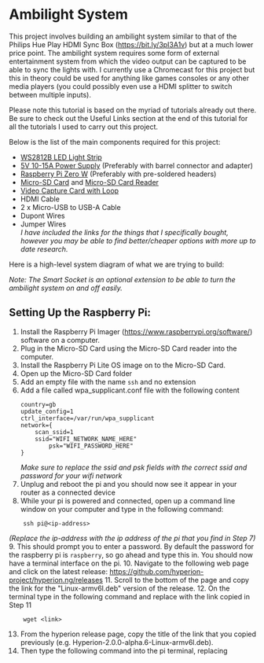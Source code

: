 # Ambilight System

This project involves building an ambilight system similar to that of the Philips Hue Play HDMI Sync Box (https://bit.ly/3pI3A1v) but at a much lower price point. 
The ambilight system requires some form of external entertainment system from which the video output can be captured to be able to sync the lights with. 
I currently use a Chromecast for this project but this in theory could be used for anything like games consoles or any other media players 
(you could possibly even use a HDMI splitter to switch between multiple inputs).

Please note this tutorial is based on the myriad of tutorials already out there. 
Be sure to check out the Useful Links section at the end of this tutorial for all the tutorials I used to carry out this project.

Below is the list of the main components required for this project:
- [WS2812B LED Light Strip](https://amzn.to/3pNuvZK)
- [5V 10-15A Power Supply](https://amzn.to/2P58nh3) (Preferably with barrel connector and adapter)
- [Raspberry Pi Zero W](https://thepihut.com/collections/all/products/raspberry-pi-zero-wh-with-pre-soldered-header) (Preferably with pre-soldered headers)
- [Micro-SD Card](https://thepihut.com/products/noobs-preinstalled-sd-card) and [Micro-SD Card Reader](https://thepihut.com/products/usb-2-0-microsd-card-reader-microsd-to-usb)
- [Video Capture Card with Loop](https://amzn.to/3aM0B3Z)
- HDMI Cable
- 2 x Micro-USB to USB-A Cable
- Dupont Wires
- Jumper Wires	
*I have included the links for the things that I specifically bought, however you may be able to find better/cheaper options with more up to date research.*

Here is a high-level system diagram of what we are trying to build:

*Note: The Smart Socket is an optional extension to be able to turn the ambilight system on and off easily.*

## Setting Up the Raspberry Pi:
1. Install the Raspberry Pi Imager (https://www.raspberrypi.org/software/) software on a computer.
2. Plug in the Micro-SD Card using the Micro-SD Card reader into the computer.
3. Install the Raspberry Pi Lite OS image on to the Micro-SD Card.
4. Open up the Micro-SD Card folder
5. Add an empty file with the name `ssh` and no extension
6. Add a file called wpa_supplicant.conf file with the following content
	```
	country=gb
	update_config=1
	ctrl_interface=/var/run/wpa_supplicant
	network={
		scan_ssid=1
		ssid="WIFI_NETWORK_NAME_HERE"
        	psk="WIFI_PASSWORD_HERE"
 	}
	```
	*Make sure to replace the ssid and psk fields with the correct ssid and password for your wifi network*
7. Unplug and reboot the pi and you should now see it appear in your router as a connected device
8. While your pi is powered and connected, open up a command line window on your computer and type in the following command:
```
	ssh pi@<ip-address>
``` 
*(Replace the ip-address with the ip address of the pi that you find in Step 7)*
9. This should prompt you to enter a password. By default the password for the raspberry pi is `raspberry`, so go ahead and type this in. You should now have a terminal interface on the pi.
10. Navigate to the following web page and click on the latest release: https://github.com/hyperion-project/hyperion.ng/releases
11. Scroll to the bottom of the page and copy the link for the "Linux-armv6l.deb" version of the release.
12. On the terminal type in the following command and replace <link> with the link copied in Step 11
```
	wget <link>
```
13. From the hyperion release page, copy the title of the link that you copied previously (e.g. Hyperion-2.0.0-alpha.6-Linux-armv6l.deb). 
14. Then type the following command into the pi terminal, replacing <title> with the title copied in Step 13:
```
	sudo dpkg -i <title>
```
15. Enter the following commands into the pi terminal:
```
	sudo systemctl disable --now hyperiond@pi
	sudo systemctl enable --now hyperiond@root
```
16. Once this has been done, reboot your pi and verify that it is running by navigating to <ip-address-of-pi>:8090 on a web browser on your computer. This should load up the Hyperion configuration page.

## Wiring up the LED Strip:
The WS2812B LED Strip has 3 inputs on a female connector like in the image below:

Out of the 3 inputs, the red wire input is for the 5V power supply, the white wire input is for the ground and the green wire input is the data line to control the LED's. You will connect up the red and the white inputs to the power supply directly using jumper cables and then use a Dupont wire to connect the green input to GPIO18 on the pi. You will also need a jumper wire from a GND on the pi into the GND port of the power supply. I chose to wire it up so that the pi is also powered using the power supply, and I did this by stripping the USB-A end off of Micro-USB cable and then connecting that to the 5V and GND ports on the power supply. The wiring diagram below shows the full set up:

This should provide power to the pi and enable the pi to communicate with the LED light strip. To provide video input to the pi, connect up the Chromecast to the video capture card and then connect the video capture card to the second micro-usb port on the pi. 
Ensure that the Video capture card is also connected to power.
You can then connect a HDMI cable from the video capture card to your TV to view the video being shown by the Chromecast. 

## Configuring Hyperion:
Now configuring Hyperion can be quite an involved task and can require some fine tuning before it is perfect. As such I am not going to go in depth into how to configure Hyperion, but instead can point you towards the hyperion configuration page:
https://docs.hyperion-project.org/en/user/Configuration.html

But here are a few things to make sure is configured correctly:
- Under Configuration > LED Hardware > LED Controller:
  - Ensure that the Controller type is set to ws281x
  - RGB Byte order will have to be experimented with (for the light strip I linked above I used GRB) 
  - Maximum LED Count should be the number of LED's you plan to use
  - GPIO number should be 18
- Under Configuration > LED Hardware > LED Layout:
  - Ensure that the correct number of LED's are listed for Top, Bottom, Left and Right
  - Input position can be used to move the starting position of the LED's

*If you have any issues or queries, please feel free to reach out to me at 08regib@googlemail.com*
